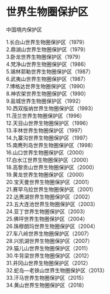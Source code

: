 # 世界生物圈保护区  

中国境内保护区  

1.长白山世界生物圈保护区（1979）  
2.鼎湖山世界生物圈保护区（1979）  
3.卧龙世界生物圈保护区（1979）  
4.梵净山世界生物圈保护区（1986）  
5.锡林郭勒世界生物圈保护区（1987）  
6.武夷山世界生物圈保护区（1987）  
7.博格达世界生物圈保护区（1990）  
8.神农架世界生物圈保护区（1990）  
9.盐城世界生物圈保护区（1992）  
10.西双版纳世界生物圈保护区（1993）  
11.茂兰世界生物圈保护区（1996）  
12.天目山世界生物圈保护区（1996）  
13.丰林世界生物圈保护区（1997）  
14.九寨沟世界生物圈保护区（1997）  
15.南麂列岛世界生物圈保护区（1998）  
16.山口世界生物圈保护区（2000）  
17.白水江世界生物圈保护区（2000）  
18.高黎贡山世界生物圈保护区（2000）  
19.黄龙世界生物圈保护区（2000）  
20.宝天曼世界生物圈保护区（2001）  
21.赛罕乌拉世界生物圈保护区（2001）  
22.达赉湖世界生物圈保护区（2002）  
23.五大连池世界生物圈保护区（2003）  
24.亚丁世界生物圈保护区（2003）  
25.佛坪世界生物圈保护区（2004）  
26.珠穆朗玛世界生物圈保护区（2004）  
27.车八岭世界生物圈保护区（2007）  
28.兴凯湖世界生物圈保护区（2007）  
29.猫儿山世界生物圈保护区（2011）  
30.牛背梁世界生物圈保护区（2012）  
31.井冈山世界生物圈保护区（2012）  
32.蛇岛—老铁山世界生物圈保护区（2013）  
33.汗马世界生物圈保护区（2015）  
34.黄山世界生物圈保护区（2018）  
<!-- Last processed: 2025-07-22 03:44:31 -->
